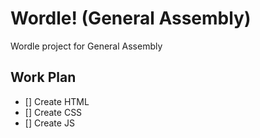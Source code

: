 # Wordle! (General Assembly)

Wordle project for General Assembly

## Work Plan

- [] Create HTML
- [] Create CSS
- [] Create JS

